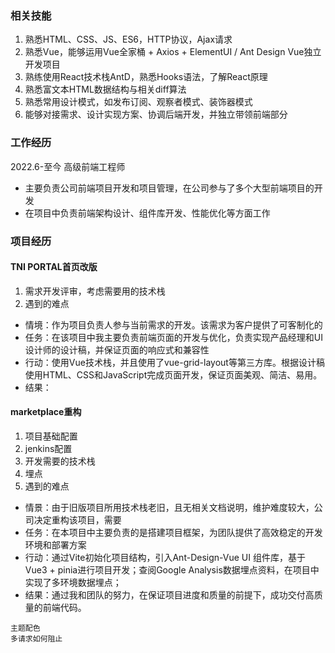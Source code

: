 ### 相关技能

1. 熟悉HTML、CSS、JS、ES6，HTTP协议，Ajax请求
2. 熟悉Vue，能够运用Vue全家桶 + Axios + ElementUI / Ant Design Vue独立开发项目
3. 熟练使用React技术栈AntD，熟悉Hooks语法，了解React原理
4. 熟悉富文本HTML数据结构与相关diff算法
5. 熟悉常用设计模式，如发布订阅、观察者模式、装饰器模式
6. 能够对接需求、设计实现方案、协调后端开发，并独立带领前端部分



### 工作经历

2022.6-至今 高级前端工程师

- 主要负责公司前端项目开发和项目管理，在公司参与了多个大型前端项目的开发
- 在项目中负责前端架构设计、组件库开发、性能优化等方面工作



### 项目经历

#### TNI PORTAL首页改版

1. 需求开发评审，考虑需要用的技术栈
2. 遇到的难点

- 情境：作为项目负责人参与当前需求的开发。该需求为客户提供了可客制化的
- 任务：在该项目中我主要负责前端页面的开发与优化，负责实现产品经理和UI设计师的设计稿，并保证页面的响应式和兼容性
- 行动：使用Vue技术栈，并且使用了vue-grid-layout等第三方库。根据设计稿使用HTML、CSS和JavaScript完成页面开发，保证页面美观、简洁、易用。
- 结果：

#### marketplace重构

1. 项目基础配置
2. jenkins配置
3. 开发需要的技术栈
4. 埋点
5. 遇到的难点

- 情景：由于旧版项目所用技术栈老旧，且无相关文档说明，维护难度较大，公司决定重构该项目，需要
- 任务：在本项目中主要负责的是搭建项目框架，为团队提供了高效稳定的开发环境和部署方案
- 行动：通过Vite初始化项目结构，引入Ant-Design-Vue UI 组件库，基于Vue3 + pinia进行项目开发；查阅Google Analysis数据埋点资料，在项目中实现了多环境数据埋点；
- 结果：通过我和团队的努力，在保证项目进度和质量的前提下，成功交付高质量的前端代码。

```
主题配色
多请求如何阻止
```

